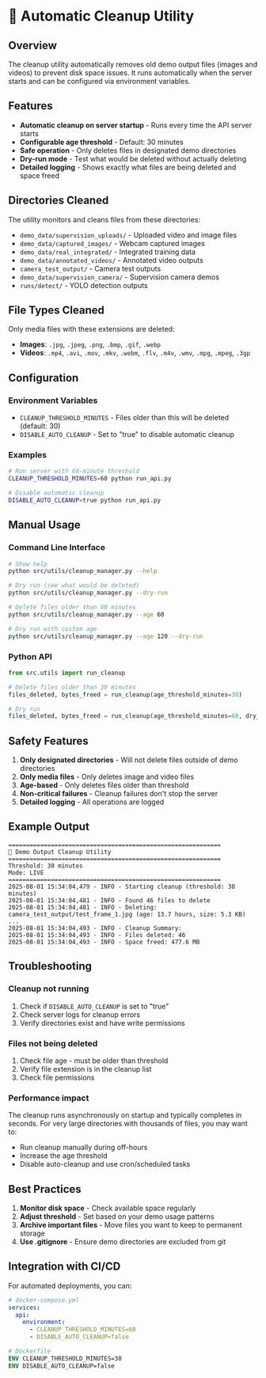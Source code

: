 # 🧹 Automatic Cleanup Utility

## Overview

The cleanup utility automatically removes old demo output files (images and videos) to prevent disk space issues. It runs automatically when the server starts and can be configured via environment variables.

## Features

- **Automatic cleanup on server startup** - Runs every time the API server starts
- **Configurable age threshold** - Default: 30 minutes
- **Safe operation** - Only deletes files in designated demo directories
- **Dry-run mode** - Test what would be deleted without actually deleting
- **Detailed logging** - Shows exactly what files are being deleted and space freed

## Directories Cleaned

The utility monitors and cleans files from these directories:
- `demo_data/supervision_uploads/` - Uploaded video and image files
- `demo_data/captured_images/` - Webcam captured images
- `demo_data/real_integrated/` - Integrated training data
- `demo_data/annotated_videos/` - Annotated video outputs
- `camera_test_output/` - Camera test outputs
- `demo_data/supervision_camera/` - Supervision camera demos
- `runs/detect/` - YOLO detection outputs

## File Types Cleaned

Only media files with these extensions are deleted:
- **Images**: `.jpg`, `.jpeg`, `.png`, `.bmp`, `.gif`, `.webp`
- **Videos**: `.mp4`, `.avi`, `.mov`, `.mkv`, `.webm`, `.flv`, `.m4v`, `.wmv`, `.mpg`, `.mpeg`, `.3gp`

## Configuration

### Environment Variables

- `CLEANUP_THRESHOLD_MINUTES` - Files older than this will be deleted (default: 30)
- `DISABLE_AUTO_CLEANUP` - Set to "true" to disable automatic cleanup

### Examples

```bash
# Run server with 60-minute threshold
CLEANUP_THRESHOLD_MINUTES=60 python run_api.py

# Disable automatic cleanup
DISABLE_AUTO_CLEANUP=true python run_api.py
```

## Manual Usage

### Command Line Interface

```bash
# Show help
python src/utils/cleanup_manager.py --help

# Dry run (see what would be deleted)
python src/utils/cleanup_manager.py --dry-run

# Delete files older than 60 minutes
python src/utils/cleanup_manager.py --age 60

# Dry run with custom age
python src/utils/cleanup_manager.py --age 120 --dry-run
```

### Python API

```python
from src.utils import run_cleanup

# Delete files older than 30 minutes
files_deleted, bytes_freed = run_cleanup(age_threshold_minutes=30)

# Dry run
files_deleted, bytes_freed = run_cleanup(age_threshold_minutes=60, dry_run=True)
```

## Safety Features

1. **Only designated directories** - Will not delete files outside of demo directories
2. **Only media files** - Only deletes image and video files
3. **Age-based** - Only deletes files older than threshold
4. **Non-critical failures** - Cleanup failures don't stop the server
5. **Detailed logging** - All operations are logged

## Example Output

```
============================================================
🧹 Demo Output Cleanup Utility
============================================================
Threshold: 30 minutes
Mode: LIVE
============================================================
2025-08-01 15:34:04,479 - INFO - Starting cleanup (threshold: 30 minutes)
2025-08-01 15:34:04,481 - INFO - Found 46 files to delete
2025-08-01 15:34:04,481 - INFO - Deleting: camera_test_output/test_frame_1.jpg (age: 13.7 hours, size: 5.3 KB)
...
2025-08-01 15:34:04,493 - INFO - Cleanup Summary:
2025-08-01 15:34:04,493 - INFO - Files deleted: 46
2025-08-01 15:34:04,493 - INFO - Space freed: 477.6 MB
```

## Troubleshooting

### Cleanup not running

1. Check if `DISABLE_AUTO_CLEANUP` is set to "true"
2. Check server logs for cleanup errors
3. Verify directories exist and have write permissions

### Files not being deleted

1. Check file age - must be older than threshold
2. Verify file extension is in the cleanup list
3. Check file permissions

### Performance impact

The cleanup runs asynchronously on startup and typically completes in seconds. For very large directories with thousands of files, you may want to:
- Run cleanup manually during off-hours
- Increase the age threshold
- Disable auto-cleanup and use cron/scheduled tasks

## Best Practices

1. **Monitor disk space** - Check available space regularly
2. **Adjust threshold** - Set based on your demo usage patterns
3. **Archive important files** - Move files you want to keep to permanent storage
4. **Use .gitignore** - Ensure demo directories are excluded from git

## Integration with CI/CD

For automated deployments, you can:

```yaml
# docker-compose.yml
services:
  api:
    environment:
      - CLEANUP_THRESHOLD_MINUTES=60
      - DISABLE_AUTO_CLEANUP=false
```

```dockerfile
# Dockerfile
ENV CLEANUP_THRESHOLD_MINUTES=30
ENV DISABLE_AUTO_CLEANUP=false
```